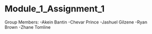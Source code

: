 # Module_1_Assignment_1

Group Members:
-Akein Bantin
-Chevar Prince
-Jashuel Gilzene
-Ryan Brown
-Zhane Tomline 

